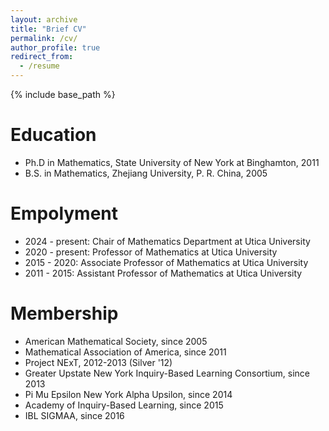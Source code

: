 ```yaml
---
layout: archive
title: "Brief CV"
permalink: /cv/
author_profile: true
redirect_from:
  - /resume
---
```


{% include base_path %}

Education
======
* Ph.D in Mathematics, State University of New York at Binghamton, 2011
* B.S. in Mathematics, Zhejiang University, P. R. China, 2005

Empolyment
======
* 2024 - present: Chair of Mathematics Department at Utica University
* 2020 - present: Professor of Mathematics at Utica University
* 2015 - 2020: Associate Professor of Mathematics at Utica University
* 2011 - 2015: Assistant Professor of Mathematics at Utica University
  
Membership
======
* American Mathematical Society, since 2005
* Mathematical Association of America, since 2011
* Project NExT, 2012-2013 (Silver '12)
* Greater Upstate New York Inquiry-Based Learning Consortium, since 2013
* Pi Mu Epsilon New York Alpha Upsilon, since 2014
* Academy of Inquiry-Based Learning, since 2015
* IBL SIGMAA, since 2016